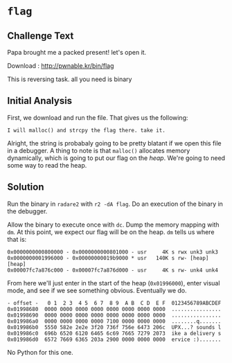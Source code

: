# `flag` #

## Challenge Text ##

Papa brought me a packed present! let's open it.

Download : http://pwnable.kr/bin/flag

This is reversing task. all you need is binary

## Initial Analysis ##

First, we download and run the file. That gives us the following:

`I will malloc() and strcpy the flag there. take it.`

Alright, the string is probabaly going to be pretty blatant if we open this file in a debugger. A thing to note is that `malloc()` allocates memory dynamically, which is going to put our flag on the _heap_. We're going to need some way to read the heap.

## Solution ##

Run the binary in `radare2` with `r2 -dA flag`. Do an execution of the binary in the debugger.

Allow the binary to execute once with `dc`. Dump the memory mapping with `dm`. At this point, we expect our flag will be on the heap. `dm` tells us where that is:

```
0x0000000000800000 - 0x0000000000801000 - usr     4K s rwx unk3 unk3
0x0000000001996000 - 0x00000000019b9000 * usr   140K s rw- [heap] [heap]
0x00007fc7a876c000 - 0x00007fc7a876d000 - usr     4K s rw- unk4 unk4
```

From here we'll just enter in the start of the heap (`0x01996000`), enter visual mode, and see if we see something obvious. Eventually we do.

```
- offset -   0 1  2 3  4 5  6 7  8 9  A B  C D  E F  0123456789ABCDEF
0x01998680  0000 0000 0000 0000 0000 0000 0000 0000  ................                                                                                   
0x01998690  0000 0000 0000 0000 0000 0000 0000 0000  ................
0x019986a0  0000 0000 0000 0000 7100 0000 0000 0000  ........q.......
0x019986b0  5550 582e 2e2e 3f20 736f 756e 6473 206c  UPX...? sounds l
0x019986c0  696b 6520 6120 6465 6c69 7665 7279 2073  ike a delivery s
0x019986d0  6572 7669 6365 203a 2900 0000 0000 0000  ervice :).......
```

No Python for this one.